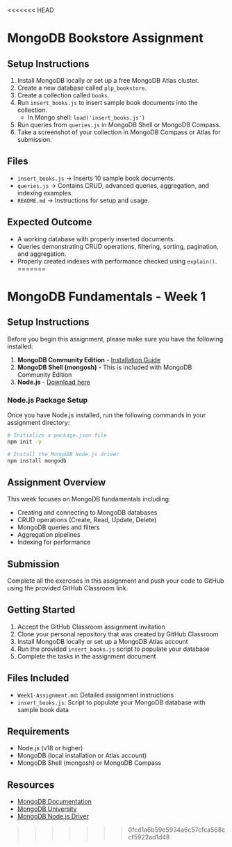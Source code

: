 <<<<<<< HEAD
# MongoDB Bookstore Assignment

## Setup Instructions

1. Install MongoDB locally or set up a free MongoDB Atlas cluster.
2. Create a new database called `plp_bookstore`.
3. Create a collection called `books`.
4. Run `insert_books.js` to insert sample book documents into the collection.
   - In Mongo shell: `load('insert_books.js')`
5. Run queries from `queries.js` in MongoDB Shell or MongoDB Compass.
6. Take a screenshot of your collection in MongoDB Compass or Atlas for submission.

## Files

- `insert_books.js` → Inserts 10 sample book documents.
- `queries.js` → Contains CRUD, advanced queries, aggregation, and indexing examples.
- `README.md` → Instructions for setup and usage.

## Expected Outcome

- A working database with properly inserted documents.
- Queries demonstrating CRUD operations, filtering, sorting, pagination, and aggregation.
- Properly created indexes with performance checked using `explain()`.
=======
# MongoDB Fundamentals - Week 1

## Setup Instructions

Before you begin this assignment, please make sure you have the following installed:

1. **MongoDB Community Edition** - [Installation Guide](https://www.mongodb.com/docs/manual/administration/install-community/)
2. **MongoDB Shell (mongosh)** - This is included with MongoDB Community Edition
3. **Node.js** - [Download here](https://nodejs.org/)

### Node.js Package Setup

Once you have Node.js installed, run the following commands in your assignment directory:

```bash
# Initialize a package.json file
npm init -y

# Install the MongoDB Node.js driver
npm install mongodb
```

## Assignment Overview

This week focuses on MongoDB fundamentals including:
- Creating and connecting to MongoDB databases
- CRUD operations (Create, Read, Update, Delete)
- MongoDB queries and filters
- Aggregation pipelines
- Indexing for performance

## Submission

Complete all the exercises in this assignment and push your code to GitHub using the provided GitHub Classroom link.

## Getting Started

1. Accept the GitHub Classroom assignment invitation
2. Clone your personal repository that was created by GitHub Classroom
3. Install MongoDB locally or set up a MongoDB Atlas account
4. Run the provided `insert_books.js` script to populate your database
5. Complete the tasks in the assignment document

## Files Included

- `Week1-Assignment.md`: Detailed assignment instructions
- `insert_books.js`: Script to populate your MongoDB database with sample book data

## Requirements

- Node.js (v18 or higher)
- MongoDB (local installation or Atlas account)
- MongoDB Shell (mongosh) or MongoDB Compass

## Resources

- [MongoDB Documentation](https://docs.mongodb.com/)
- [MongoDB University](https://university.mongodb.com/)
- [MongoDB Node.js Driver](https://mongodb.github.io/node-mongodb-native/) 
>>>>>>> 0fcd1a6b59e5934a6c57cfca568ccf5922ad1d48
